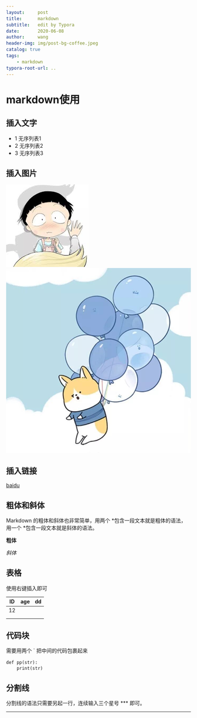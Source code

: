 ```yaml
---
layout:     post
title:      markdown
subtitle:   edit by Typora
date:       2020-06-08
author:     wang
header-img: img/post-bg-coffee.jpeg
catalog: true
tags: 
    - markdown
typora-root-url: ..
---
```


# markdown使用

## 插入文字

* 1 无序列表1
* 2 无序列表2
* 3 无序列表3

## 插入图片

![r](/_posts/2020-06-08-markdown使用.assets/r.jpg)![a](/_posts/2020-06-08-markdown使用.assets/a.jpg)

## 插入链接

[baidu](http://baidu.com)

## 粗体和斜体

Markdown 的粗体和斜体也非常简单，用两个 *包含一段文本就是粗体的语法，用一个 *包含一段文本就是斜体的语法。

**粗体**

*斜体*

## 表格

使用右键插入即可

| ID   | age  | dd   |
| ---- | ---- | ---- |
| 12   |      |      |
|      |      |      |
|      |      |      |

## 代码块

需要用两个 ` 把中间的代码包裹起来

```
def pp(str):
	print(str)
```

## 分割线

分割线的语法只需要另起一行，连续输入三个星号 *** 即可。

***




